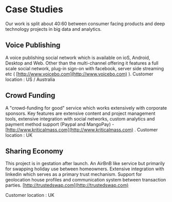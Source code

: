 # Case Studies

Our work is split about 40:60 between consumer facing products and deep technology projects in big data and analytics.

## Voice Publishing

A voice publishing social network which is available on ioS, Android, Desktop and Web. Other than the multi-channel offering it features a full scale social network, plug-in sign-on with facebook, server side streaming etc \( [http://www.voicebo.com](http://www.voicebo.com) \). Customer location : US / Australia

## Crowd Funding

A "crowd-funding for good" service which works extensively with corporate sponsors. Key features are extensive content and project management tools, extensive integration with social networks, custom analytics and payment method support \(Paypal and MangoPay\) - [http://www.kriticalmass.com](http://www.kriticalmass.com) . Customer location : UK

## Sharing Economy

This project is in gestation after launch. An AirBnB like service but primarily for swapping holiday use between homeowners. Extensive integration with linkedin which serves as a primary trust mechanism. Support for geolocation house profiles and communication system between transaction parties. [http://trustedswap.com](http://trustedswap.com)

Customer location : UK



